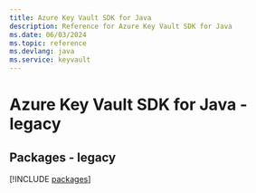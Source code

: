 ```yaml
---
title: Azure Key Vault SDK for Java
description: Reference for Azure Key Vault SDK for Java
ms.date: 06/03/2024
ms.topic: reference
ms.devlang: java
ms.service: keyvault
---
```

# Azure Key Vault SDK for Java - legacy
## Packages - legacy
[!INCLUDE [packages](key-vault-index.md)]